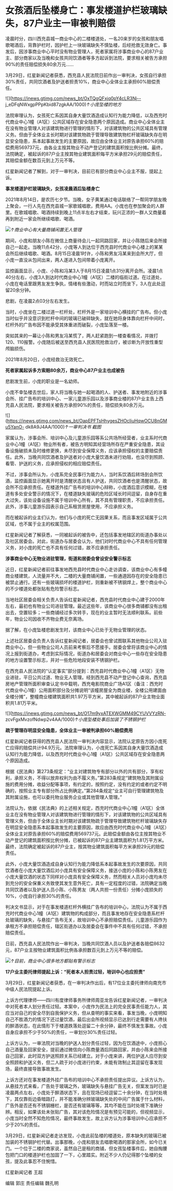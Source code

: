 # 女孩酒后坠楼身亡：事发楼道护栏玻璃缺失，87户业主一审被判赔偿

凌晨时分，四川西充县城一商业中心的二楼楼道处，一名20来岁的女孩和朋友唱歌喝酒后，背靠护栏时，因护栏上一块玻璃缺失不慎坠楼，后经抢救无效身亡。事发后，因涉事商业中心平时没有物业管理人，死者家属将涉事商业中心的87户业主、部分商家以及当晚和女孩共同饮酒者等多方起诉到法院，要求相关被告方承担90%的责任赔偿损失80余万元……

3月29日，红星新闻记者获悉，西充县人民法院日前作出一审判决，女孩自行承担30%责任，共同饮酒者及护送者担责10%，商业中心全体业主承担60%赔偿责任。

![](https://inews.gtimg.com/news_bt/OxTQgQFxjq0pY4cLR3Nj--
j_eDFqNWxgpPPpKbid87zgkAA/1000)_↑小庞坠楼的地方_

法院审理认为，女孩死亡系因其自身大量饮酒造成认知行为能力降低，以及西充时代商业中心1幢（A1区）公共区域存在安全隐患两个原因造成。商业中心全体业主在没有物业管理人对该建筑物进行管理的情形下，对该建筑物的公共区域具有管理义务。但由于全体业主长时期对该建筑物疏于管理导致建筑物栏杆玻璃缺失存在明显安全隐患，系本起事故发生的主要原因，故应由全体业主对原告承担60%的赔偿费用569737元，由各业主按其物业不动产登记的建筑面积按比例分摊。最终，法院确定，被起诉的87户业主按其物业建筑面积每平方米承担29元的赔偿责任，其赔偿金额在数百元到上万元不等。

红星新闻记者了解到，对于一审判决，目前已有部分商业中心业主不服，提起上诉。

**事发楼道护栏玻璃缺失，女孩凌晨酒后坠楼身亡**

2021年8月14日，是农历七夕节。当晚，女子黄某通过电话联络了一帮同学朋友晚上聚会，一行人先在西充县城一家歌城唱歌，费用AA。小庞也在参加聚会的人群里。在歌城唱歌、喝酒持续到晚上11点半左右才结束，玩兴正浓的一群人又商量着再到附近一家会所继续唱歌、喝酒。

![](https://inews.gtimg.com/news_bt/OG9gnPOUGS-F3P8wEoxm5X7Gws7_J6tb3FZyzF4AF8s9kAA/1000)_↑商业中心有大量商铺闲置无人管理_

期间，小庞和朋友小陈在微信上商量待会儿一起同路回家，并让小陈随后来会所接自己一起走。当晚11点42分，小庞等人到达位于西充县时代商业中心楼上的某某会所后继续唱歌、喝酒。8月15日凌晨1时许，小陈和男友冯某来到会所大厅，但小庞一直没从包间出来，两人遂进入包间带着小庞离开。

监控画面显示，小庞、小陈和冯某3人于8月15日凌晨1点31分离开会所。凌晨1点40分左右，小庞3人到达时代商业中心1幢（A1区）二楼的临街过道。在过道处，小庞在电话里跟男友发生争执，情绪有些激动，时而站立时而坐下，3人在此处逗留20余分钟。

悲剧，在凌晨2点03分左右发生。

当时，小庞坐在二楼过道一栏杆处，栏杆外是一家培训中心横挂的广告布。但小庞当时似乎并没意识到栏杆中间的玻璃已破碎缺失，就在她将身体靠向栏杆中间时，栏杆外的广告布因不能承受其体重进而破裂，小庞坠落至一楼。

突如其来的一幕让小陈和男友冯某慌了，两人赶紧跑到一楼查看情况，并拨打120、110报警。小庞随后被送至西充县人民医院抢救治疗，被诊断为开放性重型颅脑损伤。

2021年8月20日，小庞经救治无效死亡。

**死者家属起诉多方索赔80余万，商业中心87户业主也成被告**

悲剧发生前，小庞的职业是一名幼师。

小庞不幸坠楼去世后，家人将当晚与她一起喝酒的人、护送者、事发地附近的涉事会所、挂广告布的培训中心、一家儿童游乐园以及涉事商业楼的87户业主告上西充县人民法院，要求相关被告方承担90%的责任，赔偿损失80余万元。

![](https://inews.gtimg.com/news_bt/OapEPFTsHhygesZHOcIiuHqwOCU8nGMu5YanO-
dk8A9J4AA/1000)_↑一审判决书 截图_

家属认为，涉事会所、培训中心及儿童游乐园等系公共场所经营者，业主系时代商业中心1幢（A1区）物业所有者，被告方明知其经营场所存在严重安全隐患，其设备设施破损未及时维修更换，未尽到安全保障义务，应该承担侵权的主要赔偿责任。此外，当晚共同饮酒者及护送者对小庞大量饮酒未进行劝阻，也没尽到照顾、看管、护送的义务，应承担侵权的相应赔偿责任。

不过，涉事会所认为，小庞系完全民事行为能力人，当时系饮酒后转场到会所饮酒，监控画面显示她离开时是清醒状态且有人护送，共同饮酒者也是清醒状态，故会所不应承担责任。在楼道外挂广告布的培训中心辩称，小庞酒后意识模糊，在楼道有多处安全警示的情况下，在楼道缺失玻璃的危险区域长时间逗留，自身存在重大过失，该处设备设施不属于培训中心所有，其不具有管理职责，不应承担责任。此外，涉事儿童游乐园表示自己系租赁房屋使用，不应承担义务。

而在被起诉的业主们认为，他们与小庞的死亡无因果关系，而且事发区域属于公共区域，也不属于业主的权属范围。

红星新闻记者了解获悉，一同被起诉的被告中，还包括事发地辖区的街道办事处以及社区居委会。对此，街道办与居委会认为，他们对时代商业中心不具有任何管理义务，对小庞的死亡也不具有任何过错，故不应承担责任。

**涉事商业中心无物业进驻管理，街道和居委会曾设安全警示标志**

近日，红星新闻记者前往事发地西充县时代商业中心走访调查，该商业中心有多幢商业楼建筑，人流量并不大，二楼的大量商铺闲置，一些通道因存在的安全隐患已被禁止通行。还有一些玻璃损坏的楼道护栏，则重新被不锈钢焊上，整个商业中心的不少楼道处都张贴有危险警示标志。

当地社区居委会相关负责人告诉红星新闻记者，西充县时代商业中心建于2000年左右，最初也有物业公司进驻管理。最近这些年，该商业中心很多商铺都没有出租出去，空置较多；一些商铺经过多次转手，现在的业主暂时无法顺利联系。前些年，物业公司因收不齐物业费无奈离场。

据了解，在小庞坠楼悲剧发生时，该商业中心已处于无物业管理的状态。

上述社区居委会负责人告诉红星新闻记者，居委会也曾试图联系其他物业公司入驻商业中心，但一些物业公司人员前来考察后不愿接手。居委会曾将该商业中心的情况上报到街道办，考虑到实际情况，街道办和居委会对商业中心一些存在安全隐患的地方设置警示标志，并对一些危险地段安装不锈钢护栏。

在西充县人民法院的“认定事实”部分提到：西充县时代商业中心1幢（A1区）无物业进驻，平日公共过道、物业无人管理。经到西充县不动产登记中心查询，西充县房地产管理所面积审查认定书中载明，西充电影院商业广场A1区（备注：西充时代商业中心1幢）公用面积部分及分摊说明“该幢房屋全为商业楼，全楼公用建面由全楼分摊”，整幢商业楼建筑面积共1.97万平方米，其中被起诉的87户业主物业面积共1.81万平米。

![](https://inews.gtimg.com/news_bt/O17m9yxATEXWGMM49CYUVVYzRN-
zcvFgxMvzofNdwp2v4AA/1000)_↑小庞坠楼处事后加装了不锈钢护栏_

**疏于管理存明显安全隐患，全体业主一审被判承担60%赔偿费用**

红星新闻记者获得的西充县人民法院一审判决内容显示，法院认定原告方因小庞死亡应得的赔偿共计94.9万元。法院审理认为，小庞死亡系因其自身大量饮酒造成认知行为能力降低，以及西充时代商业中心1幢（A1区）公共区域存在安全隐患两个原因造成。

根据《民法典》第273条规定：“业主对建筑物专有部分以外的共有部分，享有权利，承担义务，不得以放弃权利为由不履义务。”第283条规定“建筑物及其附属设施的费用分摊，收益分配等事项，有约定的，按照约定，没有约定的或者约定不明确的，按照业主专有部分所占比例确定。”第284条规定“业主可自行管理建筑物及其附属设施，也可以委托物业服务企业或其他管理人管理。”

法院认为，依据《民法典》的上述相关规定，西充时代商业中心1幢（A1区）全体业主在没有物业管理人对该建筑物进行管理的情形下，对该建筑物的公共区域具有管理义务，但由于全体业主长时期对该建筑物疏于管理导致建筑物栏杆玻璃缺失存在明显安全隐患系本起事故发生的主要原因，故应由西充时代商业中心1幢（A1区）全体业主对原告承担60%的赔偿费用569737元。此赔偿金额由各位主按其物业不动产登记的建筑面积按比例分摊，已被起诉的87户业主建筑面积为1.81万平方米。最终，法院确定被起诉的87户业主，按其物业建筑面积每平方米承担29元的赔偿责任。

此外，小庞大量饮酒造成自身认知行为能力降低系本起事故发生的次要原因，共同饮酒者在小庞大量饮酒后对小庞具有安全保障义务，接送小庞的小陈和小陈男友在小庞大量饮酒的状态下同样对小庞具有安全保障义务，然而相关人员对小庞均未尽到充分的安全保重义务致使其发生意外死亡，具有一定程度的过错，法院确定当晚共同饮酒者以及护送人员小陈、小陈男友（两人共担一份责任）分摊小庞损失的10%，小庞自行承担30%的责任。

判决文书显示，对于在事发楼道栏杆外横挂广告布的培训中心，法院认为不属于西充时代商业中心1幢（A1区）建筑物的构成部分，而且事发地存在安全隐患系栏杆处玻璃的缺失，与悬挂广告布无关，故培训中心不承担赔偿责任。儿童游乐园作为承租方不承担赔偿责任，辖区街道办以及居委会在事件中不具有任何过错，不承担赔偿责任。

日前，西充县人民法院作出一审判决，当晚共同饮酒人员以及护送者各赔偿8632元，87户业主按物业建筑面积比例各承担数百元到上万元不等的赔偿。

![](https://inews.gtimg.com/news_bt/OpU6tdaQ6XtYjUbRGPSHsVQjo5u7I-MNodI1MeVgEhmgYAA/1000)_↑目前，商业中心很多地方都贴有警示标志_

**17户业主委托律师提起上诉：“死者本人担责过轻，培训中心也应担责”**

3月29日，红星新闻记者获悉，在一审判决作出后，有17位业主委托律师向南充市中级人民法院提起上诉。

上诉方代理律师——四川有度律师事务所律师周亚龙告诉红星新闻记者，一审判决中对死者本人划分责任过轻。本案中，小庞作为民法上的完全民事责任能力人，其应当对自己的安全尽到自我保护义务，但从查明的事实来看，事发当晚，小庞明知自己不胜酒力的情况下还过量饮酒，最后出会所视频显示已达到行走需要有人搀扶的醉酒状态，在此情形下于楼道跌落处逗留二十余分钟，最终不慎发生事故。小庞自身应承担不少于50%的责任，一审划分30%责任过轻。

上诉方认为，一审法院对当晚的护送人划分责任过轻，因为在饮酒途中，小庞担心自己酒量及回家安全，提前通过微信向小陈商量酒后同路回家，并由小陈来会所接自己回家，此时双方护送照顾关系已经建立。对于小庞来讲，两位护送人应尽到安全照顾和护送义务，但二人疏于对小庞进行约束，未能有效制止其逗留在事发现场，最终直接导致事故发生。

上诉方还对在事发楼道外挂广告布的培训中心不承担责任提出异议。上诉方认为，从悬挂方式来看，广告处于玻璃之外，玻璃缺失与悬挂广告无关，但案发当时已是凌晨两点左右，小庞处于醉酒状态下，且在现场已经逗留二十余分钟，在当时处境下，其仅靠街边昏暗路灯，并不能准确分辨玻璃缺失处的中间广告属于什么材料，广告外是否还有不锈钢栅栏，是否还有玻璃等等，其均不能在当时处境下准确分辨。相反，如果该处未张贴广告，其对该危险情况是有预见可能的，但视频显示，小庞当时全然不知危险情况，最终事故发生，故上诉方认为涉事培训中心应承担不少于20%的责任。

3月29日，红星新闻记者走访发现，小庞此前坠楼的楼道处，原本缺失的玻璃已被加装的不锈钢护栏代替。出事那晚，小庞和朋友去唱歌喝酒的那家会所，如今已关门。一个位于二楼的商家说，虽然自己是租的商铺，但女孩坠楼事件后，她自掏腰包把门口的楼道护栏也加固了一下，心里踏实。附近不少人仍记得那个坠楼的女孩，提及此事忍不住惋惜。

红星新闻记者 王超

编辑 郭庄 责任编辑 魏孔明

